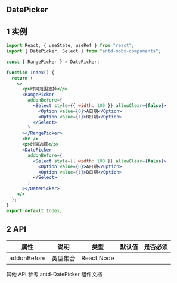 ## DatePicker

## 1 实例

```jsx
import React, { useState, useRef } from "react";
import { DatePicker, Select } from "antd-mobx-components";

const { RangePicker } = DatePicker;

function Index() {
  return (
    <>
      <p>时间范围选择</p>
      <RangePicker
        addonBefore={
          <Select style={{ width: 100 }} allowClear={false}>
            <Option value={0}>A日期</Option>
            <Option value={1}>B日期</Option>
          </Select>
        }
      ></RangePicker>
      <br />
      <p>时间选择</p>
      <DatePicker
        addonBefore={
          <Select style={{ width: 100 }} allowClear={false}>
            <Option value={0}>A日期</Option>
            <Option value={1}>B日期</Option>
          </Select>
        }
      ></DatePicker>
    </>
  );
}
export default Index;
```

## 2 API

| 属性      | 说明     | 类型       | 默认值 | 是否必须 |
| --------- | -------- | ---------- | ------ | -------- |
| addonBefore | 类型集合 | React Node |        |          |

其他 API 参考 antd-DatePicker 组件文档

